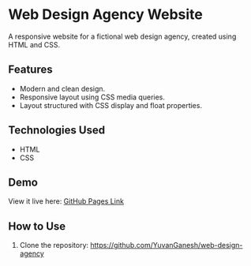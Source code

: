 # Web Design Agency Website
A responsive website for a fictional web design agency, created using HTML and CSS.

## Features
- Modern and clean design.
- Responsive layout using CSS media queries.
- Layout structured with CSS display and float properties.

## Technologies Used
- HTML
- CSS

## Demo
View it live here: [GitHub Pages Link]()

## How to Use
1. Clone the repository: https://github.com/YuvanGanesh/web-design-agency
